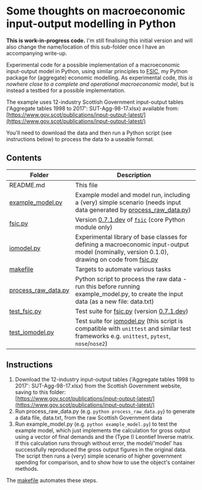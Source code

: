 # Some thoughts on macroeconomic input-output modelling in Python

**This is work-in-progress code.** I'm still finalising this initial version
and will also change the name/location of this sub-folder once I have an
accompanying write-up.

Experimental code for a possible implementation of a macroeconomic input-output
model in Python, using similar principles to
[FSIC](https://github.com/ChrisThoung/fsic), my Python package for (aggregate)
economic modelling. As experimental code, *this is nowhere close to a complete
and operational macroeconomic model*, but is instead a testbed for a possible
implementation.

The example uses 12-industry Scottish Government input-output tables
('Aggregate tables 1998 to 2017': SUT-Agg-98-17.xlsx) available from:  
[https://www.gov.scot/publications/input-output-latest/](https://www.gov.scot/publications/input-output-latest/)

You'll need to download the data and then run a Python script (see instructions
below) to process the data to a useable format.

## Contents

| Folder                                     | Description                                                                                                                                               |
| ------------------------------------------ | --------------------------------------------------------------------------------------------------------------------------------------------------------- |
| README.md                                  | This file                                                                                                                                                 |
| [example_model.py](example_model.py)       | Example model and model run, including a (very) simple scenario (needs input data generated by [process_raw_data.py](process_raw_data.py))                |
| [fsic.py](fsic.py)                         | Version [0.7.1.dev](https://github.com/ChrisThoung/fsic/tree/v0.7.1.dev) of [`fsic`](https://github.com/ChrisThoung/fsic) (core Python module only)       |
| [iomodel.py](iomodel.py)                   | Experimental library of base classes for defining a macroeconomic input-output model (nominally, version 0.1.0), drawing on code from [fsic.py](fsic.py)  |
| [makefile](makefile)                       | Targets to automate various tasks                                                                                                                         |
| [process_raw_data.py](process_raw_data.py) | Python script to process the raw data - run this before running example_model.py, to create the input data (as a new file: data.txt)                      |
| [test_fsic.py](test_fsic.py)               | Test suite for [fsic.py](fsic.py) (version [0.7.1.dev](https://github.com/ChrisThoung/fsic/tree/v0.7.1.dev))                                              |
| [test_iomodel.py](test_iomodel.py)         | Test suite for [iomodel.py](iomodel.py) (this script is compatible with `unittest` and similar test frameworks e.g. `unittest`, `pytest`, `nose`/`nose2`) |

## Instructions

1. Download the 12-industry input-output tables ('Aggregate tables 1998 to
   2017': SUT-Agg-98-17.xlsx) from the Scottish Government website, saving to
   this folder:  
   [https://www.gov.scot/publications/input-output-latest/](https://www.gov.scot/publications/input-output-latest/)
2. Run process_raw_data.py (e.g. `python process_raw_data.py`) to generate a
   data file, data.txt, from the raw Scottish Government data
3. Run example_model.py (e.g. `python example_model.py`) to test the example
   model, which just implements the calculation for gross output using a vector
   of final demands and the (Type I) Leontief Inverse matrix. If this
   calculation runs through without error, the model/'model' has successfully
   reproduced the gross output figures in the original data. The script then
   runs a (very) simple scenario of higher government spending for comparison,
   and to show how to use the object's container methods.

The [makefile](makefile) automates these steps.

